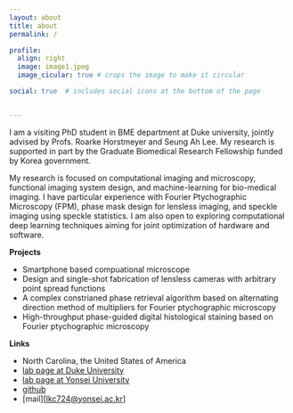 ```yaml
---
layout: about
title: about
permalink: /

profile:
  align: right
  image: image1.jpeg
  image_cicular: true # crops the image to make it circular

social: true  # includes social icons at the bottom of the page


---
```








I am a visiting PhD student in BME department at Duke university, jointly advised by Profs. Roarke Horstmeyer and Seung Ah Lee. My research is supported in part by the Graduate Biomedical Research Fellowship funded by Korea government.

My research is focused on computational imaging and microscopy, functional imaging system design, and machine-learning for bio-medical imaging. I have particular experience with Fourier Ptychographic Microscopy (FPM), phase mask design for lensless imaging, and speckle imaging using speckle statistics. I am also open to exploring computational deep learning techniques aiming for joint optimization of hardware and software.

**Projects**

- Smartphone based compuational microscope
- Design and single-shot fabrication of lensless cameras with arbitrary point spread functions
- A complex constrianed phase retrieval algorithm based on alternating direction method of multipliers for Fourier ptychographic microscopy
- High-throughput phase-guided digital histological staining based on Fourier ptychographic microscopy

**Links**

* North Carolina, the United States of America
* [lab page at Duke University](http://horstmeyer.pratt.duke.edu/)
* [lab page at Yonsei University](https://sites.google.com/oisl.me/oisl/)
* [github](https://github.com/kyungchullee)
* [mail][lkc724@yonsei.ac.kr]

